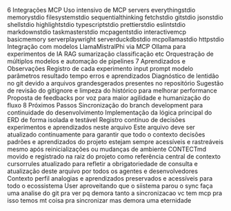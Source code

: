  6 Integrações MCP
 Uso intensivo de MCP servers everythingstdio memorystdio filesystemstdio sequentialthinking fetchstdio gitstdio jsonstdio shellstdio highlightstdio typescriptstdio prettierstdio eslintstdio markdownstdio taskmasterstdio mcpagentstdio interactivemcp basicmemory serverplaywright serverduckdbstdio mcpollamastdio httpstdio
 Integração com modelos LlamaMistralPhi via MCP Ollama para experimentos de IA RAG sumarização classificação etc
 Orquestração de múltiplos modelos e automação de pipelines
 7 Aprendizados e Observações
 Registro de cada experimento input prompt modelo parâmetros resultado tempo erros e aprendizados
 Diagnóstico de lentidão no git devido a arquivos grandesgerados presentes no repositório
 Sugestão de revisão do gitignore e limpeza do histórico para melhorar performance
 Proposta de feedbacks por voz para maior agilidade e humanização do fluxo
 8 Próximos Passos
 Sincronização do branch development para continuidade do desenvolvimento
 Implementação da lógica principal do ERD de forma isolada e testável
 Registro contínuo de decisões experimentos e aprendizados neste arquivo
 Este arquivo deve ser atualizado continuamente para garantir que todo o contexto decisões padrões e aprendizados do projeto estejam sempre acessíveis e rastreáveis mesmo após reinicializações ou mudanças de ambiente
CONTECTmd movido e registrado na raiz do projeto como referência central de contexto cursorrules atualizado para refletir a obrigatoriedade de consulta e atualização deste arquivo por todos os agentes e desenvolvedores Contexto perfil analogias e aprendizados preservados e acessíveis para todo o ecossistema
User
aproveitando que o siistema parou o sync faça uma analise do git pra ver pq demora tanto a sincronizacao
vc tem mcp pra isso
temos mt coisa pra sincronizar mas demora uma eternidade